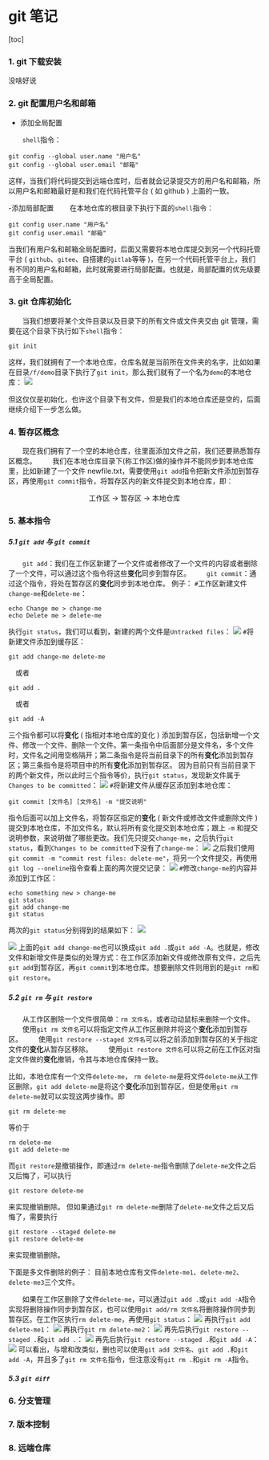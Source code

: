 # git 笔记

[toc]

### 1. git 下载安装

没啥好说

### 2. git 配置用户名和邮箱

- 添加全局配置

&emsp;&emsp;`shell`指令：

```shell
git config --global user.name "用户名"
git config --global user.email "邮箱"
```

这样，当我们将代码提交到远端仓库时，后者就会记录提交方的用户名和邮箱，所以用户名和邮箱最好是和我们在代码托管平台 ( 如 github ) 上面的一致。

-添加局部配置
&emsp;&emsp;在本地仓库的根目录下执行下面的`shell`指令：

```shell
git config user.name "用户名"
git config user.email "邮箱"
```

当我们有用户名和邮箱全局配置时，后面又需要将本地仓库提交到另一个代码托管平台 ( `github`、`gitee`、自搭建的`gitlab`等等 )，在另一个代码托管平台上，我们有不同的用户名和邮箱，此时就需要进行局部配置。也就是，局部配置的优先级要高于全局配置。

### 3. git 仓库初始化

&emsp;&emsp;当我们想要将某个文件目录以及目录下的所有文件或文件夹交由 git 管理，需要在这个目录下执行如下`shell`指令：

```shell
git init
```

这样，我们就拥有了一个本地仓库，仓库名就是当前所在文件夹的名字，比如如果在目录`/f/demo`目录下执行了`git init`，那么我们就有了一个名为`demo`的本地仓库：
![](git笔记.md-images/2021-01-30-10-54-53.png)

但这仅仅是初始化，也许这个目录下有文件，但是我们的本地仓库还是空的，后面继续介绍下一步怎么做。

### 4. 暂存区概念

&emsp;&emsp;现在我们拥有了一个空的本地仓库，往里面添加文件之前，我们还要熟悉暂存区概念。
&emsp;&emsp;我们在本地仓库目录下(称工作区)做的操作并不能同步到本地仓库里，比如新建了一个文件 newfile.txt，需要使用`git add`指令把新文件添加到暂存区，再使用`git commit`指令，将暂存区内的新文件提交到本地仓库，即：

<center>工作区 -> 暂存区 -> 本地仓库</center>

### 5. 基本指令

##### 5.1 `git add` 与 `git commit`

&emsp;&emsp;`git add`：我们在工作区新建了一个文件或者修改了一个文件的内容或者删除了一个文件，可以通过这个指令将这些**变化**同步到暂存区。
&emsp;&emsp;`git commit`：通过这个指令，将处在暂存区的**变化**同步到本地仓库。
例子：
`#`工作区新建文件`change-me`和`delete-me`：

```shell
echo Change me > change-me
echo Delete me > delete-me
```

执行`git status`，我们可以看到，新建的两个文件是`Untracked files`：
![](git笔记.md-images/2021-01-30-11-17-58.png)
`#`将新建文件添加到缓存区：

```shell
git add change-me delete-me
```

&emsp;或者

```shell
git add .
```

&emsp;或者

```shell
git add -A
```

三个指令都可以将**变化** ( 指相对本地仓库的变化 ) 添加到暂存区，包括新增一个文件、修改一个文件、删除一个文件。第一条指令中后面部分是文件名，多个文件时，文件名之间用空格隔开；第二条指令是将当前目录下的所有**变化**添加到暂存区；第三条指令是将项目中的所有**变化**添加到暂存区。
因为目前只有当前目录下的两个新文件，所以此时三个指令等价，执行`git status`，发现新文件属于`Changes to be committed`：
![](git笔记.md-images/2021-01-30-11-38-53.png)
`#`将新建文件从缓存区添加到本地仓库：

```shell
git commit [文件名] [文件名] -m "提交说明"
```

指令后面可以加上文件名，将暂存区指定的**变化** ( 新文件或修改文件或删除文件 ) 提交到本地仓库，不加文件名，默认将所有变化提交到本地仓库；跟上 `-m` 和提交说明参数，来说明做了哪些更改。我们先只提交`change-me`，之后执行`git status`，看到`Changes to be committed`下没有了`change-me`：
![](git笔记.md-images/2021-01-30-12-39-55.png)
之后我们使用`git commit -m "commit rest files: delete-me"`，将另一个文件提交，再使用`git log --oneline`指令查看上面的两次提交记录：
![](git笔记.md-images/2021-01-30-12-54-15.png)
`#`修改`change-me`的内容并添加到工作区：

```shell
echo something new > change-me
git status
git add change-me
git status
```

两次的`git status`分别得到的结果如下：
![](git笔记.md-images/2021-01-30-12-57-43.png)

![](git笔记.md-images/2021-01-30-13-00-31.png)
上面的`git add change-me`也可以换成`git add .`或`git add -A`。也就是，修改文件和新增文件是类似的处理方式：在工作区添加新文件或修改原有文件，之后先`git add`到暂存区，再`git commit`到本地仓库。想要删除文件则用到的是`git rm`和`git restore`。

##### 5.2 `git rm` 与 `git restore`

&emsp;&emsp;从工作区删除一个文件很简单：`rm 文件名`，或者动动鼠标来删除一个文件。
&emsp;&emsp;使用`git rm 文件名`可以将指定文件从工作区删除并将这个**变化**添加到暂存区。
&emsp;&emsp;使用`git restore --staged 文件名`可以将之前添加到暂存区的关于指定文件的**变化**从暂存区移除。
&emsp;&emsp;使用`git restore 文件名`可以将之前在工作区对指定文件做的**变化**撤销，令其与本地仓库保持一致。

比如，本地仓库有一个文件`delete-me`，
`rm delete-me`是将文件`delete-me`从工作区删除，`git add delete-me`是将这个**变化**添加到暂存区，但是使用`git rm delete-me`就可以实现这两步操作。即

```shell
git rm delete-me
```

等价于

```shell
rm delete-me
git add delete-me
```

而`git restore`是撤销操作，即通过`rm delete-me`指令删除了`delete-me`文件之后又后悔了，可以执行

```shell
git restore delete-me
```

来实现撤销删除。
但如果通过`git rm delete-me`删除了`delete-me`文件之后又后悔了，需要执行

```shell
git restore --staged delete-me
git restore delete-me
```

来实现撤销删除。

下面是多文件删除的例子：
目前本地仓库有文件`delete-me1`、`delete-me2`、`delete-me3`三个文件。

&emsp;&emsp;如果在工作区删除了文件`delete-me`，可以通过`git add .`或`git add -A`指令实现将删除操作同步到暂存区，也可以使用`git add/rm 文件名`将删除操作同步到暂存区。在工作区执行`rm delete-me`，再使用`git status`：
![](git笔记.md-images/2021-01-30-13-59-09.png)
再执行`git add delete-me1`：
![](git笔记.md-images/2021-01-30-13-59-58.png)
再执行`git rm delete-me2`：
![](git笔记.md-images/2021-01-30-14-01-43.png)
再先后执行`git restore --staged .`和`git add .`：
![](git笔记.md-images/2021-01-30-14-14-45.png)
再先后执行`git restore --staged .`和`git add -A`：
![](git笔记.md-images/2021-01-30-14-07-21.png)
可以看出，与增和改类似，删也可以使用`git add 文件名`、`git add .`和`git add -A`，并且多了`git rm 文件名`指令，但注意没有`git rm .`和`git rm -A`指令。

##### 5.3 `git diff`

### 6. 分支管理

### 7. 版本控制

### 8. 远端仓库
